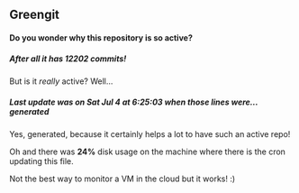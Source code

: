 ## Greengit

#### Do you wonder why this repository is so active?

##### After all it has 12202 commits!

But is it *really* active? Well...

##### Last update was on Sat Jul 4 at 6:25:03 when those lines were... generated

Yes, generated, because it certainly helps a lot to have such an active repo!

Oh and there was **24%** disk usage on the machine
where there is the cron updating this file.

Not the best way to monitor a VM in the cloud but it works! :)
